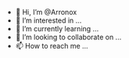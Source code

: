 - 👋 Hi, I’m @Arronox
- 👀 I’m interested in ...
- 🌱 I’m currently learning ...
- 💞️ I’m looking to collaborate on ...
- 📫 How to reach me ...

<!---
Arronox/Arronox is a ✨ special ✨ repository because its `README.md` (this file) appears on your GitHub profile.
You can click the Preview link to take a look at your changes.
--->
